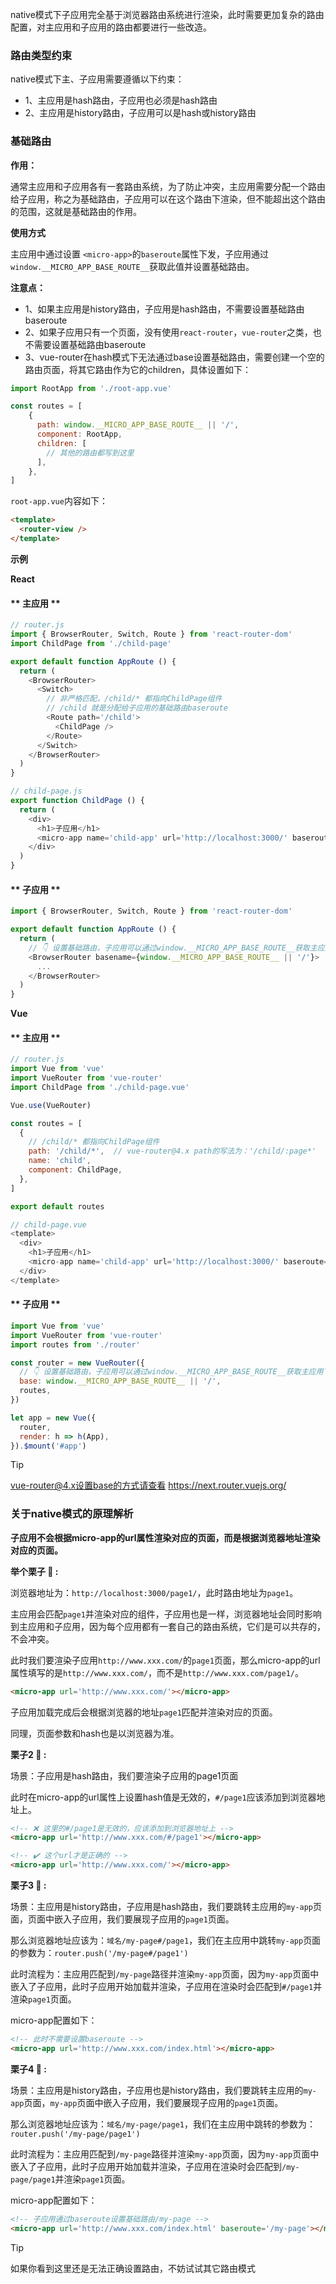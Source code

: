 native模式下子应用完全基于浏览器路由系统进行渲染，此时需要更加复杂的路由配置，对主应用和子应用的路由都要进行一些改造。

### 路由类型约束
native模式下主、子应用需要遵循以下约束：
- 1、主应用是hash路由，子应用也必须是hash路由
- 2、主应用是history路由，子应用可以是hash或history路由

### 基础路由
**作用：**

通常主应用和子应用各有一套路由系统，为了防止冲突，主应用需要分配一个路由给子应用，称之为基础路由，子应用可以在这个路由下渲染，但不能超出这个路由的范围，这就是基础路由的作用。

**使用方式**

主应用中通过设置 `<micro-app>`的`baseroute`属性下发，子应用通过`window.__MICRO_APP_BASE_ROUTE__`获取此值并设置基础路由。

**注意点：**
- 1、如果主应用是history路由，子应用是hash路由，不需要设置基础路由baseroute
- 2、如果子应用只有一个页面，没有使用`react-router`，`vue-router`之类，也不需要设置基础路由baseroute
- 3、vue-router在hash模式下无法通过base设置基础路由，需要创建一个空的路由页面，将其它路由作为它的children，具体设置如下：

```js
import RootApp from './root-app.vue'

const routes = [
    {
      path: window.__MICRO_APP_BASE_ROUTE__ || '/',
      component: RootApp,
      children: [
        // 其他的路由都写到这里
      ],
    },
]
```

`root-app.vue`内容如下：
```html
<template>
  <router-view />
</template>
```


**示例**

**React**

<!-- tabs:start -->

#### ** 主应用 **

```js
// router.js
import { BrowserRouter, Switch, Route } from 'react-router-dom'
import ChildPage from './child-page'

export default function AppRoute () {
  return (
    <BrowserRouter>
      <Switch>
        // 非严格匹配，/child/* 都指向ChildPage组件
        // /child 就是分配给子应用的基础路由baseroute
        <Route path='/child'>
          <ChildPage />
        </Route>
      </Switch>
    </BrowserRouter>
  )
}

// child-page.js
export function ChildPage () {
  return (
    <div>
      <h1>子应用</h1>
      <micro-app name='child-app' url='http://localhost:3000/' baseroute='/child'></micro-app>
    </div>
  )
}
```

#### ** 子应用 **
```js
import { BrowserRouter, Switch, Route } from 'react-router-dom'

export default function AppRoute () {
  return (
    // 👇 设置基础路由，子应用可以通过window.__MICRO_APP_BASE_ROUTE__获取主应用下发的baseroute，如果没有设置baseroute属性，则此值默认为空字符串
    <BrowserRouter basename={window.__MICRO_APP_BASE_ROUTE__ || '/'}>
      ...
    </BrowserRouter>
  )
}
```
<!-- tabs:end -->

**Vue**

<!-- tabs:start -->

#### ** 主应用 **

```js
// router.js
import Vue from 'vue'
import VueRouter from 'vue-router'
import ChildPage from './child-page.vue'

Vue.use(VueRouter)

const routes = [
  {
    // /child/* 都指向ChildPage组件
    path: '/child/*',  // vue-router@4.x path的写法为：'/child/:page*'
    name: 'child',
    component: ChildPage,
  },
]

export default routes

// child-page.vue
<template>
  <div>
    <h1>子应用</h1>
    <micro-app name='child-app' url='http://localhost:3000/' baseroute='/child'></micro-app>
  </div>
</template>
```

#### ** 子应用 **
```js
import Vue from 'vue'
import VueRouter from 'vue-router'
import routes from './router'

const router = new VueRouter({
  // 👇 设置基础路由，子应用可以通过window.__MICRO_APP_BASE_ROUTE__获取主应用下发的baseroute，如果没有设置baseroute属性，则此值默认为空字符串
  base: window.__MICRO_APP_BASE_ROUTE__ || '/',
  routes,
})

let app = new Vue({
  router,
  render: h => h(App),
}).$mount('#app')
```
<!-- tabs:end -->

> [!TIP]
> vue-router@4.x设置base的方式请查看 https://next.router.vuejs.org/

### 关于native模式的原理解析
**子应用不会根据micro-app的url属性渲染对应的页面，而是根据浏览器地址渲染对应的页面。**

**举个栗子 🌰 :**

浏览器地址为：`http://localhost:3000/page1/`，此时路由地址为`page1`。

主应用会匹配`page1`并渲染对应的组件，子应用也是一样，浏览器地址会同时影响到主应用和子应用，因为每个应用都有一套自己的路由系统，它们是可以共存的，不会冲突。

此时我们要渲染子应用`http://www.xxx.com/`的`page1`页面，那么micro-app的url属性填写的是`http://www.xxx.com/`，而不是`http://www.xxx.com/page1/`。

```html
<micro-app url='http://www.xxx.com/'></micro-app>
```
子应用加载完成后会根据浏览器的地址`page1`匹配并渲染对应的页面。

同理，页面参数和hash也是以浏览器为准。

**栗子2 🌰 :**

场景：子应用是hash路由，我们要渲染子应用的page1页面

此时在micro-app的url属性上设置hash值是无效的，`#/page1`应该添加到浏览器地址上。

```html
<!-- ❌ 这里的#/page1是无效的，应该添加到浏览器地址上 -->
<micro-app url='http://www.xxx.com/#/page1'></micro-app>

<!-- ✔️ 这个url才是正确的 -->
<micro-app url='http://www.xxx.com/'></micro-app>
```

**栗子3 🌰 :**

场景：主应用是history路由，子应用是hash路由，我们要跳转主应用的`my-app`页面，页面中嵌入子应用，我们要展现子应用的`page1`页面。

那么浏览器地址应该为：`域名/my-page#/page1`，我们在主应用中跳转`my-app`页面的参数为：`router.push('/my-page#/page1')`

此时流程为：主应用匹配到`/my-page`路径并渲染`my-app`页面，因为`my-app`页面中嵌入了子应用，此时子应用开始加载并渲染，子应用在渲染时会匹配到`#/page1`并渲染`page1`页面。

micro-app配置如下：
```html
<!-- 此时不需要设置baseroute -->
<micro-app url='http://www.xxx.com/index.html'></micro-app>
```

**栗子4 🌰 :**

场景：主应用是history路由，子应用也是history路由，我们要跳转主应用的`my-app`页面，`my-app`页面中嵌入子应用，我们要展现子应用的`page1`页面。

那么浏览器地址应该为：`域名/my-page/page1`，我们在主应用中跳转的参数为：`router.push('/my-page/page1')`

此时流程为：主应用匹配到`/my-page`路径并渲染`my-app`页面，因为`my-app`页面中嵌入了子应用，此时子应用开始加载并渲染，子应用在渲染时会匹配到`/my-page/page1`并渲染`page1`页面。

micro-app配置如下：
```html
<!-- 子应用通过baseroute设置基础路由/my-page -->
<micro-app url='http://www.xxx.com/index.html' baseroute='/my-page'></micro-app>
```

> [!TIP]
> 如果你看到这里还是无法正确设置路由，不妨试试其它路由模式
